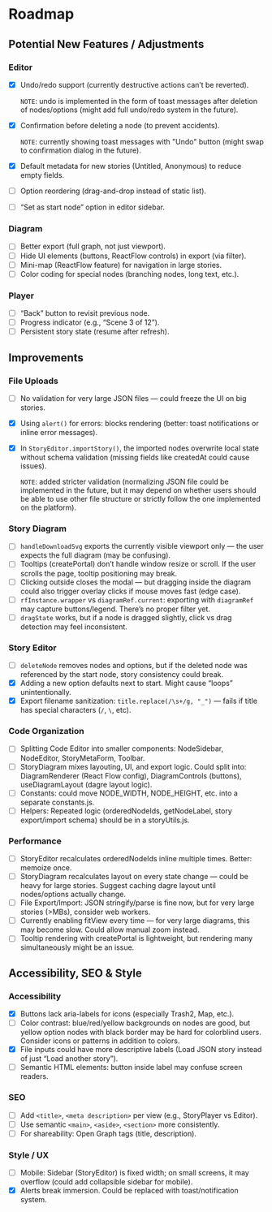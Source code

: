 # Roadmap

## Potential New Features / Adjustments

### Editor

- [x] Undo/redo support (currently destructive actions can’t be reverted).

  `NOTE`: undo is implemented in the form of toast messages after deletion of nodes/options (might add full undo/redo system in the future).

- [x] Confirmation before deleting a node (to prevent accidents).

  `NOTE`: currently showing toast messages with "Undo" button (might swap to confirmation dialog in the future).

- [x] Default metadata for new stories (Untitled, Anonymous) to reduce empty fields.
- [ ] Option reordering (drag-and-drop instead of static list).
- [ ] “Set as start node” option in editor sidebar.

### Diagram

- [ ] Better export (full graph, not just viewport).
- [ ] Hide UI elements (buttons, ReactFlow controls) in export (via filter).
- [ ] Mini-map (ReactFlow feature) for navigation in large stories.
- [ ] Color coding for special nodes (branching nodes, long text, etc.).

### Player

- [ ] “Back” button to revisit previous node.
- [ ] Progress indicator (e.g., “Scene 3 of 12”).
- [ ] Persistent story state (resume after refresh).

## Improvements

### File Uploads

- [ ] No validation for very large JSON files — could freeze the UI on big stories.
- [x] Using `alert()` for errors: blocks rendering (better: toast notifications or inline error messages).
- [x] In `StoryEditor.importStory()`, the imported nodes overwrite local state without schema validation (missing fields like createdAt could cause issues).

  `NOTE`: added stricter validation (normalizing JSON file could be implemented in the future, but it may depend on whether users should be able to use other file structure or strictly follow the one implemented on the platform).

### Story Diagram

- [ ] `handleDownloadSvg` exports the currently visible viewport only — the user expects the full diagram (may be confusing).
- [ ] Tooltips (createPortal) don’t handle window resize or scroll. If the user scrolls the page, tooltip positioning may break.
- [ ] Clicking outside closes the modal — but dragging inside the diagram could also trigger overlay clicks if mouse moves fast (edge case).
- [ ] `rfInstance.wrapper` vs `diagramRef.current`: exporting with `diagramRef` may capture buttons/legend. There’s no proper filter yet.
- [ ] `dragState` works, but if a node is dragged slightly, click vs drag detection may feel inconsistent.

### Story Editor

- [ ] `deleteNode` removes nodes and options, but if the deleted node was referenced by the start node, story consistency could break.
- [x] Adding a new option defaults next to start. Might cause “loops” unintentionally.
- [x] Export filename sanitization: `title.replace(/\s+/g, "_")` — fails if title has special characters (`/`, `\`, etc).

### Code Organization

- [ ] Splitting Code Editor into smaller components: NodeSidebar, NodeEditor, StoryMetaForm, Toolbar.
- [ ] StoryDiagram mixes layouting, UI, and export logic. Could split into: DiagramRenderer (React Flow config), DiagramControls (buttons), useDiagramLayout (dagre layout logic).
- [ ] Constants: could move NODE_WIDTH, NODE_HEIGHT, etc. into a separate constants.js.
- [ ] Helpers: Repeated logic (orderedNodeIds, getNodeLabel, story export/import schema) should be in a storyUtils.js.

### Performance

- [ ] StoryEditor recalculates orderedNodeIds inline multiple times. Better: memoize once.
- [ ] StoryDiagram recalculates layout on every state change — could be heavy for large stories. Suggest caching dagre layout until nodes/options actually change.
- [ ] File Export/Import: JSON stringify/parse is fine now, but for very large stories (>MBs), consider web workers.
- [ ] Currently enabling fitView every time — for very large diagrams, this may become slow. Could allow manual zoom instead.
- [ ] Tooltip rendering with createPortal is lightweight, but rendering many simultaneously might be an issue.

## Accessibility, SEO & Style

### Accessibility

- [x] Buttons lack aria-labels for icons (especially Trash2, Map, etc.).
- [ ] Color contrast: blue/red/yellow backgrounds on nodes are good, but yellow option nodes with black border may be hard for colorblind users. Consider icons or patterns in addition to colors.
- [x] File inputs could have more descriptive labels (Load JSON story instead of just “Load another story”).
- [ ] Semantic HTML elements: button inside label may confuse screen readers.

### SEO

- [ ] Add `<title>`, `<meta description>` per view (e.g., StoryPlayer vs Editor).
- [ ] Use semantic `<main>`, `<aside>`, `<section>` more consistently.
- [ ] For shareability: Open Graph tags (title, description).

### Style / UX

- [ ] Mobile: Sidebar (StoryEditor) is fixed width; on small screens, it may overflow (could add collapsible sidebar for mobile).
- [x] Alerts break immersion. Could be replaced with toast/notification system.
